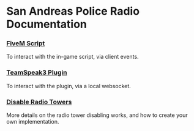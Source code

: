 # San Andreas Police Radio Documentation

### [FiveM Script](/fivem.md)

To interact with the in-game script, via client events.

### [TeamSpeak3 Plugin](/teamspeak.md)

To interact with the plugin, via a local websocket.

### [Disable Radio Towers](/disabletowers.md)

More details on the radio tower disabling works, and how to create your own implementation.
